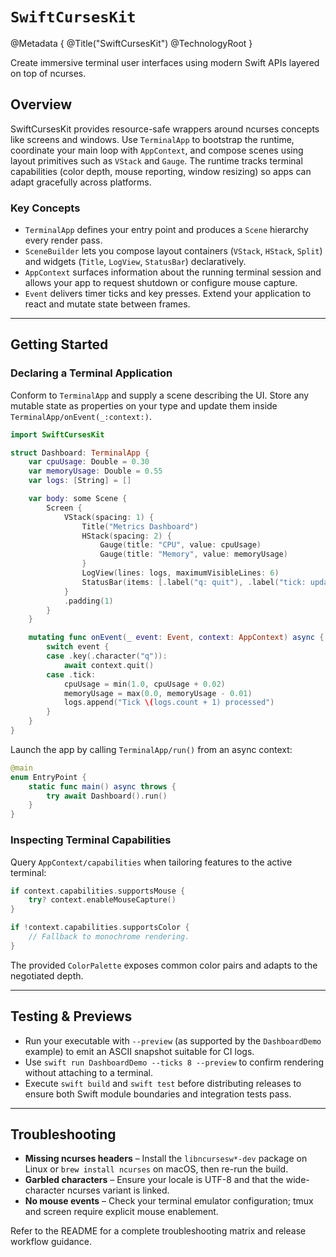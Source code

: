 # ``SwiftCursesKit``

@Metadata {
    @Title("SwiftCursesKit")
    @TechnologyRoot
}

Create immersive terminal user interfaces using modern Swift APIs layered on top of ncurses.

## Overview

SwiftCursesKit provides resource-safe wrappers around ncurses concepts like screens and windows. Use ``TerminalApp`` to bootstrap the runtime, coordinate your main loop with ``AppContext``, and compose scenes using layout primitives such as ``VStack`` and ``Gauge``. The runtime tracks terminal capabilities (color depth, mouse reporting, window resizing) so apps can adapt gracefully across platforms.

### Key Concepts

- ``TerminalApp`` defines your entry point and produces a ``Scene`` hierarchy every render pass.
- ``SceneBuilder`` lets you compose layout containers (``VStack``, ``HStack``, ``Split``) and widgets (``Title``, ``LogView``, ``StatusBar``) declaratively.
- ``AppContext`` surfaces information about the running terminal session and allows your app to request shutdown or configure mouse capture.
- ``Event`` delivers timer ticks and key presses. Extend your application to react and mutate state between frames.

---

## Getting Started

### Declaring a Terminal Application

Conform to ``TerminalApp`` and supply a scene describing the UI. Store any mutable state as properties on your type and update them inside ``TerminalApp/onEvent(_:context:)``.

```swift
import SwiftCursesKit

struct Dashboard: TerminalApp {
    var cpuUsage: Double = 0.30
    var memoryUsage: Double = 0.55
    var logs: [String] = []

    var body: some Scene {
        Screen {
            VStack(spacing: 1) {
                Title("Metrics Dashboard")
                HStack(spacing: 2) {
                    Gauge(title: "CPU", value: cpuUsage)
                    Gauge(title: "Memory", value: memoryUsage)
                }
                LogView(lines: logs, maximumVisibleLines: 6)
                StatusBar(items: [.label("q: quit"), .label("tick: update")])
            }
            .padding(1)
        }
    }

    mutating func onEvent(_ event: Event, context: AppContext) async {
        switch event {
        case .key(.character("q")):
            await context.quit()
        case .tick:
            cpuUsage = min(1.0, cpuUsage + 0.02)
            memoryUsage = max(0.0, memoryUsage - 0.01)
            logs.append("Tick \(logs.count + 1) processed")
        }
    }
}
```

Launch the app by calling ``TerminalApp/run()`` from an async context:

```swift
@main
enum EntryPoint {
    static func main() async throws {
        try await Dashboard().run()
    }
}
```

### Inspecting Terminal Capabilities

Query ``AppContext/capabilities`` when tailoring features to the active terminal:

```swift
if context.capabilities.supportsMouse {
    try? context.enableMouseCapture()
}

if !context.capabilities.supportsColor {
    // Fallback to monochrome rendering.
}
```

The provided ``ColorPalette`` exposes common color pairs and adapts to the negotiated depth.

---

## Testing & Previews

- Run your executable with `--preview` (as supported by the `DashboardDemo` example) to emit an ASCII snapshot suitable for CI logs.
- Use `swift run DashboardDemo --ticks 8 --preview` to confirm rendering without attaching to a terminal.
- Execute ``swift build`` and ``swift test`` before distributing releases to ensure both Swift module boundaries and integration tests pass.

---

## Troubleshooting

- **Missing ncurses headers** – Install the `libncursesw*-dev` package on Linux or `brew install ncurses` on macOS, then re-run the build.
- **Garbled characters** – Ensure your locale is UTF-8 and that the wide-character ncurses variant is linked.
- **No mouse events** – Check your terminal emulator configuration; tmux and screen require explicit mouse enablement.

Refer to the README for a complete troubleshooting matrix and release workflow guidance.
